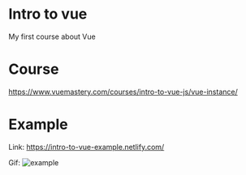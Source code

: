 # Intro to vue
My first course about Vue

# Course
https://www.vuemastery.com/courses/intro-to-vue-js/vue-instance/

# Example

Link: 
https://intro-to-vue-example.netlify.com/

Gif:
![example](https://firebasestorage.googleapis.com/v0/b/vue-mastery.appspot.com/o/flamelink%2Fmedia%2F1578365059649_0.gif?alt=media&token=cbde36f7-8aff-4ed0-a72f-eae0462814bc)